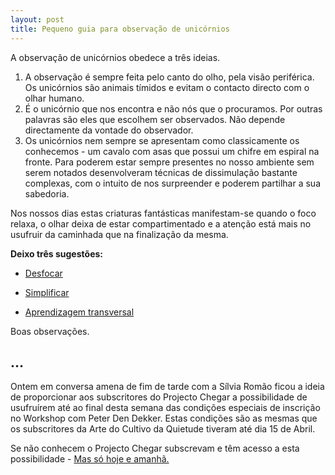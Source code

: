 ```yaml
---
layout: post
title: Pequeno guia para observação de unicórnios
---
```


A observação de unicórnios obedece a três ideias.

1. A observação é sempre feita pelo canto do olho, pela visão periférica. Os unicórnios são animais tímidos e evitam o contacto directo com o olhar humano. 
2. É o unicórnio que nos encontra e não nós que o procuramos. Por outras palavras são eles que escolhem ser observados. Não depende directamente da vontade do observador. 
3. Os unicórnios nem sempre se apresentam como classicamente os conhecemos - um cavalo com asas que possui um chifre em espiral na fronte. Para poderem estar sempre presentes no nosso ambiente sem serem notados desenvolveram técnicas de dissimulação bastante complexas, com o intuito de nos surpreender e poderem partilhar a sua sabedoria. 

Nos nossos dias estas criaturas fantásticas manifestam-se quando o foco relaxa, o olhar deixa de estar compartimentado e a atenção está mais no usufruir da caminhada que na finalização da mesma. 

**Deixo três sugestões:**

+ [Desfocar](http://devagar.org/2012/11/24/estupidez.html)

+ [Simplificar](http://devagar.org/2012/06/28/o-que-nao-precisa.html) 

+ [Aprendizagem transversal](http://devagar.org/2012/11/23/aprendizagem-transversal.html)

Boas observações.

## …

Ontem em conversa amena de fim de tarde com a Sílvia Romão ficou a ideia de proporcionar aos subscritores do Projecto Chegar a possibilidade de usufruírem até ao final desta semana das condições especiais de inscrição no Workshop com Peter Den Dekker. Estas condições são as mesmas que os subscritores da Arte do Cultivo da Quietude tiveram até dia 15 de Abril. 

Se não conhecem o Projecto Chegar subscrevam e têm acesso a esta possibilidade - [Mas só hoje e amanhã.](http://chegar.org/seminario-com-peter-den-dekker/)
